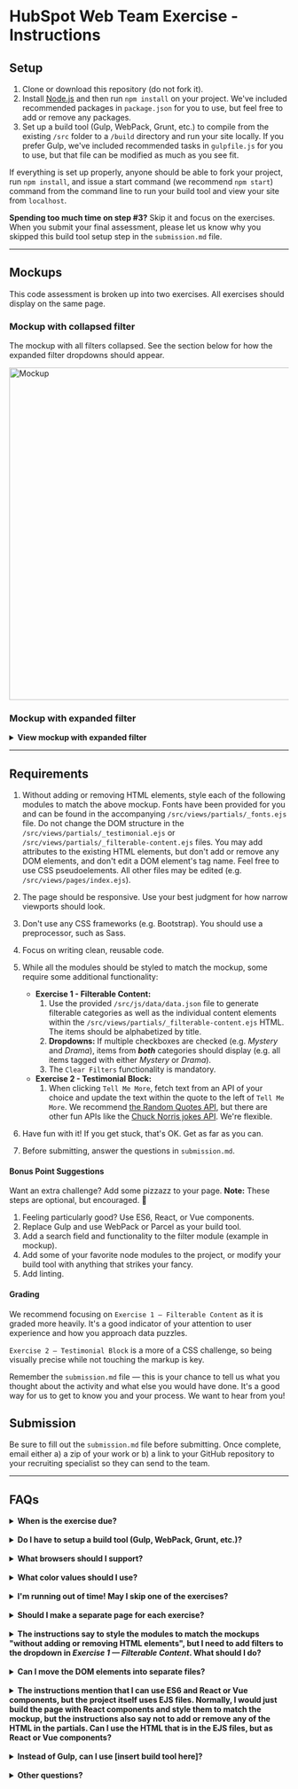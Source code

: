 # HubSpot Web Team Exercise - Instructions

## Setup

1. Clone or download this repository (do not fork it).
2. Install [Node.js](https://nodejs.org/en/download/) and then run `npm install` on your project. We've included recommended packages in `package.json` for you to use, but feel free to add or remove any packages.
3. Set up a build tool (Gulp, WebPack, Grunt, etc.) to compile from the existing `/src` folder to a `/build` directory and run your site locally. If you prefer Gulp, we've included recommended tasks in `gulpfile.js` for you to use, but that file can be modified as much as you see fit.

If everything is set up properly, anyone should be able to fork your project, run `npm install`, and issue a start command (we recommend `npm start`) command from the command line to run your build tool and view your site from `localhost`.

**Spending too much time on step #3?** Skip it and focus on the exercises. When you submit your final assessment, please let us know why you skipped this build tool setup step in the `submission.md` file.

---

## Mockups

This code assessment is broken up into two exercises. All exercises should display on the same page.

### Mockup with collapsed filter

The mockup with all filters collapsed. See the section below for how the expanded filter dropdowns should appear.

<a href="https://cdn2.hubspot.net/hubfs/53/web_team/web-team-test/web-team-exercise_3.png" target="_blank">
    <img src="https://cdn2.hubspot.net/hubfs/53/web_team/web-team-test/web-team-exercise_3.png" alt="Mockup" width="600" />
</a>

### Mockup with expanded filter

<details><summary><strong>View mockup with expanded filter</strong></summary>
    <br />
    <p>Note the filter dropdown outlined in red.</p>
    <p><a href="https://cdn2.hubspot.net/hubfs/53/web_team/web-team-test/web-team-exercise-v2_expanded.png" target="_blank">
        <img src="https://cdn2.hubspot.net/hubfs/53/web_team/web-team-test/web-team-exercise-v2_expanded.png" alt="Mockup_Hover" width="600" />
    </a></p>
</details>

---

## Requirements

1. Without adding or removing HTML elements, style each of the following modules to match the above mockup. Fonts have been provided for you and can be found in the accompanying `/src/views/partials/_fonts.ejs` file. Do not change the DOM structure in the `/src/views/partials/_testimonial.ejs` or `/src/views/partials/_filterable-content.ejs` files. You may add attributes to the existing HTML elements, but don't add or remove any DOM elements, and don't edit a DOM element's tag name. Feel free to use CSS pseudoelements. All other files may be edited (e.g. `/src/views/pages/index.ejs`).
2. The page should be responsive. Use your best judgment for how narrow viewports should look.
3. Don't use any CSS frameworks (e.g. Bootstrap). You should use a preprocessor, such as Sass.
4. Focus on writing clean, reusable code.
5. While all the modules should be styled to match the mockup, some require some additional functionality:

   - **Exercise 1 - Filterable Content:**
     1. Use the provided `/src/js/data/data.json` file to generate filterable categories as well as the individual content elements within the `/src/views/partials/_filterable-content.ejs` HTML. The items should be alphabetized by title.
     2. **Dropdowns:** If multiple checkboxes are checked (e.g. _Mystery_ and _Drama_), items from **_both_** categories should display (e.g. all items tagged with either _Mystery_ or _Drama_).
     3. The `Clear Filters` functionality is mandatory.
   - **Exercise 2 - Testimonial Block:**
     1. When clicking `Tell Me More`, fetch text from an API of your choice and update the text within the quote to the left of `Tell Me More`. We recommend [the Random Quotes API](https://talaikis.com/api/quotes/random/), but there are other fun APIs like the [Chuck Norris jokes API](http://www.icndb.com/api/). We're flexible.

6. Have fun with it! If you get stuck, that's OK. Get as far as you can.
7. Before submitting, answer the questions in `submission.md`.

#### Bonus Point Suggestions

Want an extra challenge? Add some pizzazz to your page. **Note:** These steps are optional, but encouraged. :star2:

1. Feeling particularly good? Use ES6, React, or Vue components.
2. Replace Gulp and use WebPack or Parcel as your build tool.
3. Add a search field and functionality to the filter module (example in mockup).
4. Add some of your favorite node modules to the project, or modify your build tool with anything that strikes your fancy.
5. Add linting.

#### Grading

We recommend focusing on `Exercise 1 — Filterable Content` as it is graded more heavily. It's a good indicator of your attention to user experience and how you approach data puzzles.

`Exercise 2 — Testimonial Block` is a more of a CSS challenge, so being visually precise while not touching the markup is key.

Remember the `submission.md` file — this is your chance to tell us what you thought about the activity and what else you would have done. It's a good way for us to get to know you and your process. We want to hear from you!

## Submission

Be sure to fill out the `submission.md` file before submitting. Once complete, email either a) a zip of your work or b) a link to your GitHub repository to your recruiting specialist so they can send to the team.

---

## FAQs

<details>
    <summary><strong>When is the exercise due?</strong></summary>
    <p>Please submit your exercise within three (3) days of receiving it. Feel free to leave notes in <code>submission.md</code> to let us know what you would have done with more time — we'll appreciate the insight into your process!</p>
</details>
<br />
<details>
    <summary><strong>Do I have to setup a build tool (Gulp, WebPack, Grunt, etc.)?</strong></summary>
    <p>The build tool setup is part of the exercise, so we strongly encourage you to complete this step. If you absolutely can't set it up in time, skip that step and focus on the exercises in plain HTML/CSS/JS. When you submit your final assessment, please let us know why you skipped this build tool setup step in the <code>submission.md</code> file.</p>
</details>
<br />
<details>
    <summary><strong>What browsers should I support?</strong></summary>
    <p>We'll look for compatibility in the following browsers:</p>
    <ol>
        <li>Google Chrome (latest version)</li>
        <li>Mozilla Firefox (latest version)</li>
        <li>Microsoft Edge (latest version)</li>
    </ol>
</details>
<br />
<details>
    <summary><strong>What color values should I use?</strong></summary>
    <p>The exact color values don't matter; just match colors close enough to the mockup as they appear on your screen. You may use a Chrome extension such as <a href="https://chrome.google.com/webstore/detail/colorpick-eyedropper/ohcpnigalekghcmgcdcenkpelffpdolg?hl=en" target="_blank">ColorPick Eyedropper</a> or anything you're comfortable with to fetch the colors from the mockup.</p> 
</details>
<br />
<details>
    <summary><strong>I'm running out of time! May I skip one of the exercises?</strong></summary>
    <p>Although we expect you to finish all the exercises, life happens. If you aren't able to finish on time, focus on <code>Exercise 1 - Filterable Content</code> and start on the other exercise. Then give us some insight as to what you would have done in the <code>submission.md</code> file.</p>
</details>
<br />
<details>
    <summary><strong>Should I make a separate page for each exercise?</strong></summary>
    <p>No thanks — we'd like to see all the exercises on one page. This single page should look as similar to the mockup as possible.</p>
</details>
<br />
<details>
    <summary><strong>The instructions say to style the modules to match the mockups "without adding or removing HTML elements", but I need to add filters to the dropdown in <em>Exercise 1 — Filterable Content</em>. What should I do?</strong></summary>
    <p>You may add the filters dynamically anywhere you see fit in the existing markup. As long as the outer/non-dynamic structure (i.e. the original HTML) doesn’t change, that’s fine. It’s meant to be a tricky styling exercise.</p>
</details>
<br />
<details>
    <summary>
        <strong>Can I move the DOM elements into separate files?</strong>
    </summary>
    <p>Sure, organize your code however you see fit. Just don't modify the DOM structure itself. That restriction is intended to be a styling exercise — we want to see how you will style elements without modifying the HTML structure (aside from adding classes or other attributes).</p>
</details>
<br />
<details>
    <summary><strong>The instructions mention that I can use ES6 and React or Vue components, but the project itself uses EJS files. Normally, I would just build the page with React components and style them to match the mockup, but the instructions also say not to add or remove any of the HTML in the partials. Can I use the HTML that is in the EJS files, but as React or Vue components?</strong></summary>
    <p>It's fine to use the HTML that’s in the EJS files — as long as the structure and HTML tags don’t change for each component, we’ll accept that. It’s meant to be a styling challenge, so maintaining the structure is essential. Just add a note for us in the <code>submission.md</code> file saying you didn’t use the EJS files themselves but, instead, maintained the original EJS markup in the React or Vue components.</p>
</details>
<br />
<details>
    <summary><strong>Instead of Gulp, can I use [insert build tool here]?</strong></summary>
    <p>Yes! Use any build tool you want. We should be able to install your project with npm and run it locally. Just drop us a line in your <code>submission.md</code> file explaining why you deviated. We don't mind you getting creative — just keep us posted with what you changed and why!</p>
</details>
<br />
<details>
    <summary><strong>Other questions?</strong></summary>
    <p>Ultimately, we want you to use good judgement for how you code this exercise, but still abide by the basic requirements. If you make a judgement call that differs from the directions, let us know why in your <code>submission.md</code> file. Just like the real world, you have a lot of say in architectural decisions, provided you have valid reasons, and we're curious to hear why you made certain calls. (After all, chances are they could be better than our bonus point suggestions!) That's what the <code>submission.md</code> file is for.</p>
</details>
